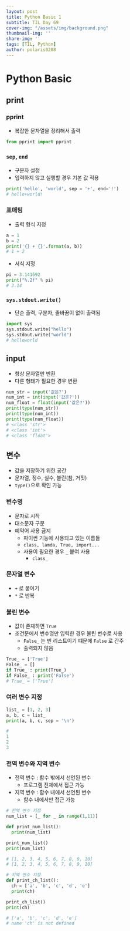 ```yaml
---
layout: post
title: Python Basic 1
subtitle: TIL Day 69
cover-img: "/assets/img/background.png"
thumbnail-img: ''
share-img: ''
tags: [TIL, Python]
author: polaris0208
---
```


# Python Basic

## print

### pprint
- 복잡한 문자열을 정리해서 출력

```py
from pprint import pprint
```

### `sep`, `end`
- 구분자 설정
- 입력하지 않고 실행할 경우 기본 값 적용

```py
print('hello', 'world', sep = '+', end='!')
# hello+world!
```

### 포매팅
- 출력 형식 지정

```py
a = 1
b = 2
print('{} + {}'.format(a, b))
# 1 + 2
```

- 서식 지정

```py
pi = 3.141592
print("%.2f" % pi)
# 3.14
```

### `sys.stdout.write()`
- 단순 출력, 구분자, 줄바꿈이 없이 출력됨

```py
import sys
sys.stdout.write("hello")
sys.stdout.write("world")
# helloworld
```

## input
- 항상 문자열만 반환
- 다른 형태가 필요한 경우 변환

```py
num_str = input('값은?')
num_int = int(input('값은?'))
num_float = float(input('값은?'))
print(type(num_str))
print(type(num_int))
print(type(num_float))
# <class 'str'>
# <class 'int'>
# <class 'float'>
```

## 변수
- 값을 저장하기 위한 공간
- 문자열, 정수, 실수, 불린(참, 거짓)
- `type()`으로 확인 가능

### 변수명
- 문자로 시작
- 대소문자 구분
- 예약어 사용 금지
  - 파이썬 기능에 사용되고 있는 이름들
  - `class, lamda, True, import...`
  - 사용이 필요한 경우 `_` 붙여 사용
    - `class_`

### 문자열 변수
- `+` 로 붙이기
- `*` 로 반복

### 불린 변수
- 값이 존재하면 `True` 
- 조건문에서 변수명만 입력한 경우 불린 변수로 사용
  - `False_` 는 빈 리스트이기 떄문에 `False` 로 간주
  - 출력되지 않음

```py
True_ = ['True']
False_ = [] 
if True_ : print(True_)
if False_ : print('False')
# True_ = ['True']
```

### 여러 변수 지정

```py
list_ = [1, 2, 3]
a, b, c = list_
print(a, b, c, sep = '\n')

# 
1
2
3
```

### 전역 변수와 지역 변수
- 전역 변수 : 함수 밖에서 선언된 변수
  - 프로그램 전체에서 접근 가능
- 지역 변수 : 함수 내에서 선언된 변수
  - 함수 내에서만 접근 가능

```py
# 전역 변수 지정
num_list = [_ for _ in range(1,11)]

def print_num_list():
  print(num_list)

print_num_list()
print(num_list)

# [1, 2, 3, 4, 5, 6, 7, 8, 9, 10]
# [1, 2, 3, 4, 5, 6, 7, 8, 9, 10]

# 지역 변수 지정
def print_ch_list():
  ch = ['a', 'b', 'c', 'd', 'e']
  print(ch)

print_ch_list()
print(ch)

# ['a', 'b', 'c', 'd', 'e']
# name 'ch' is not defined
```